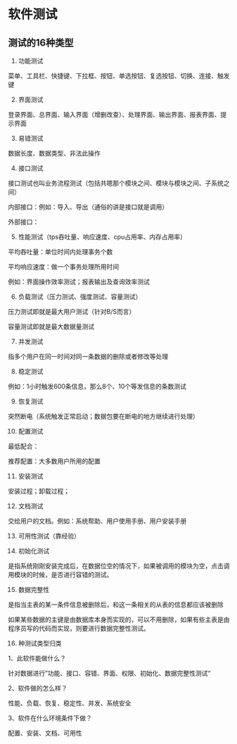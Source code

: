 # 软件测试

## 测试的16种类型 

1. 功能测试

菜单、工具栏、快捷键、下拉框、按钮、单选按钮、复选按钮、切换、连接、触发键

2. 界面测试

登录界面、总界面、输入界面（增删改查）、处理界面、输出界面、报表界面、提示界面

3. 易错测试

数据长度、数据类型、非法此操作

4. 接口测试

接口测试也叫业务流程测试（包括共嗯那个模块之间、模块与模块之间、子系统之间）

内部接口：例如：导入、导出（通俗的讲是接口就是调用）

外部接口：

5. 性能测试（tps吞吐量、响应速度、cpu占用率、内存占用率）

平均吞吐量：单位时间内处理事务个数

平均响应速度：做一个事务处理所用时间

例如：界面操作效率测试；报表输出及查询效率测试

6. 负载测试（压力测试、强度测试、容量测试）

压力测试即就是最大用户测试（针对B/S而言）

容量测试即就是最大数据量测试

7. 并发测试

指多个用户在同一时间对同一条数据的删除或者修改等处理

8. 稳定测试

例如：1小时触发600条信息，那么8个、10个等发信息的条数测试

9. 恢复测试

突然断电（系统触发正常启动；数据包要在断电的地方继续进行处理）

10. 配置测试

最低配合：

推荐配置：大多数用户所用的配置

11. 安装测试

安装过程；卸载过程；

12. 文档测试

交给用户的文档。例如：系统帮助、用户使用手册、用户安装手册

13. 可用性测试（靠经验）

14. 初始化测试

是指系统刚刚安装完成后，在数据位空的情况下，如果被调用的模块为空，点击调用模块的时候，是否进行容错的测试。

15. 数据完整性

是指当主表的某一条件信息被删除后，和这一条相关的从表的信息都应该被删除

如果某些数据的主键是由数据库本身而实现的，可以不用删除，如果有些主表是由程序员写的代码而实现，则要进行数据完整性测试。

16. 种测试类型归类

1、此软件能做什么？

针对数据进行”功能、接口、容错、界面、权限、初始化、数据完整性测试“

2、软件做的怎么样？

性能、负载、恢复、稳定性、并发、系统安全

3、软件在什么环境条件下做？

配置、安装、文档、可用性

